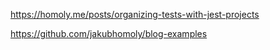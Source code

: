 https://homoly.me/posts/organizing-tests-with-jest-projects

https://github.com/jakubhomoly/blog-examples